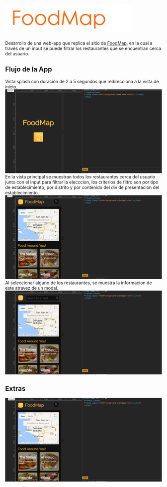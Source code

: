 # ![logo-forma](https://github.com/Gloper98/foodMap/raw/master/assets/images/foodMap-logo-read.png "FoodMap") 
Desarrollo de una web-app que replica el sitio de [FoodMap](https://play.google.com/store/apps/details?id=ru.trinitydigital.poison&hl=en), en la cual a través de un input se puede filtrar los restaurantes que se encuentran cerca del usuario.
## Flujo de la App
Vista splash con duración de 2 a 5 segundos que redirecciona a la vista de inicio. 
![Pagina Web](https://github.com/Gloper98/foodMap/raw/master/assets/images/splash.gif "lyft-jQuery")
En la vista principal se muestran todos los restaurantes cerca del usuario junto con el input para filtrar la elecccion, los criterios de filtro son por tipo de establecimiento, por distrito y por contenido del div de presentacion del establecimiento.
![Pagina Web](https://github.com/Gloper98/foodMap/raw/master/assets/images/busqueda.gif "lyft-jQuery")
Al seleccionar alguno de los restaurantes, se muestra la informacion de este atravez de un modal. 
![Pagina Web](https://github.com/Gloper98/foodMap/raw/master/assets/images/modal.gif "lyft-jQuery")
## Extras
![Pagina Web](https://github.com/Gloper98/foodMap/raw/master/assets/images/extra.gif "lyft-jQuery")